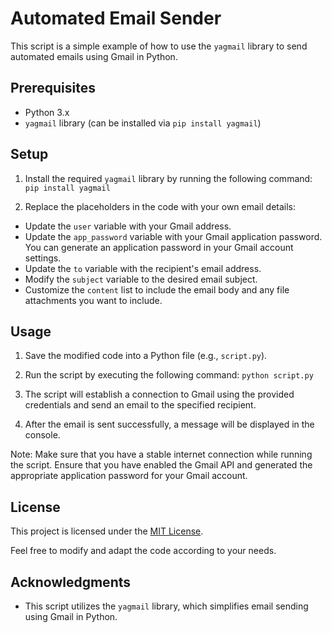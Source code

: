 # Automated Email Sender

This script is a simple example of how to use the `yagmail` library to send automated emails using Gmail in Python.

## Prerequisites

- Python 3.x
- `yagmail` library (can be installed via `pip install yagmail`)

## Setup

1. Install the required `yagmail` library by running the following command: `pip install yagmail`

2. Replace the placeholders in the code with your own email details:
- Update the `user` variable with your Gmail address.
- Update the `app_password` variable with your Gmail application password. You can generate an application password in your Gmail account settings.
- Update the `to` variable with the recipient's email address.
- Modify the `subject` variable to the desired email subject.
- Customize the `content` list to include the email body and any file attachments you want to include.

## Usage

1. Save the modified code into a Python file (e.g., `script.py`).

2. Run the script by executing the following command: `python script.py`

3. The script will establish a connection to Gmail using the provided credentials and send an email to the specified recipient.

4. After the email is sent successfully, a message will be displayed in the console.

Note: Make sure that you have a stable internet connection while running the script. Ensure that you have enabled the Gmail API and generated the appropriate application password for your Gmail account.

## License

This project is licensed under the [MIT License](LICENSE).

Feel free to modify and adapt the code according to your needs.

## Acknowledgments

- This script utilizes the `yagmail` library, which simplifies email sending using Gmail in Python.



